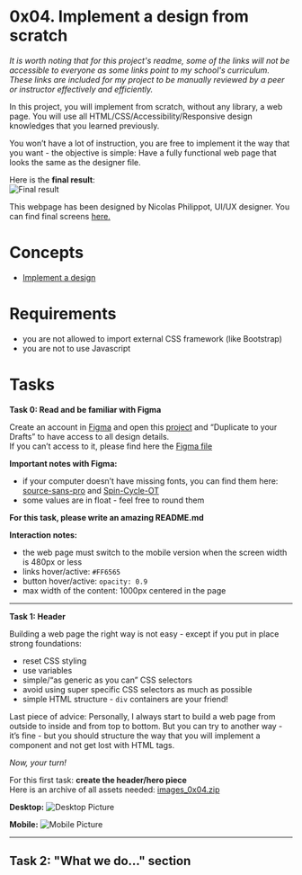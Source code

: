 # 0x04. Implement a design from scratch

*It is worth noting that for this project's readme, some of the links will not be accessible to everyone as some links point to my school's curriculum. These links are included for my project to be manually reviewed by a peer or instructor effectively and efficiently.*  
  
In this project, you will implement from scratch, without any library, a web page. You will use all HTML/CSS/Accessibility/Responsive design knowledges that you learned previously.  
  
You won’t have a lot of instruction, you are free to implement it the way that you want - the objective is simple: Have a fully functional web page that looks the same as the designer file.  
  
Here is the **final result**:  
![Final result](https://holbertonintranet.s3.amazonaws.com/uploads/medias/2020/2/60df485eb772ecbad54a.jpg?X-Amz-Algorithm=AWS4-HMAC-SHA256&X-Amz-Credential=AKIARDDGGGOUWMNL5ANN%2F20210828%2Fus-east-1%2Fs3%2Faws4_request&X-Amz-Date=20210828T193530Z&X-Amz-Expires=86400&X-Amz-SignedHeaders=host&X-Amz-Signature=db004833cd37ca36d40e77cbebcef4ace7138fbc89b07659639c9e6ad365fbce)  

This webpage has been designed by Nicolas Philippot, UI/UX designer. You can find final screens [here.](https://intranet-projects-files.s3.amazonaws.com/holbertonschool-webstack/622/Archive.zip)

# Concepts
- [Implement a design](https://intranet.hbtn.io/concepts/726)

# Requirements
- you are not allowed to import external CSS framework (like Bootstrap)  
- you are not to use Javascript

# Tasks
**Task 0: Read and be familiar with Figma**  

Create an account in [Figma](https://intranet.hbtn.io/rltoken/BQv9A-VghBpAgOlc-pVxQw) and open this [project](https://intranet.hbtn.io/rltoken/UWz3iOOx9ZSpwKRjLpYHoQ) and “Duplicate to your Drafts” to have access to all design details.  
If you can’t access to it, please find here the [Figma file](https://intranet.hbtn.io/rltoken/Ec1-9OpNim5R_yk0ZDV-_Q) 

**Important notes with Figma:**
- if your computer doesn’t have missing fonts, you can find them here: [source-sans-pro](https://intranet.hbtn.io/rltoken/JgZNK1n5wwp7vo9qRvs59Q) and [Spin-Cycle-OT](https://intranet.hbtn.io/rltoken/HCSoboS1s9MLKdF1m8EBzQ)
- some values are in float - feel free to round them  

**For this task, please write an amazing README.md**

**Interaction notes:**
- the web page must switch to the mobile version when the screen width is 480px or less
- links hover/active: ```#FF6565```
- button hover/active: ```opacity: 0.9```
- max width of the content: 1000px centered in the page  
---
**Task 1: Header**  

Building a web page the right way is not easy - except if you put in place strong foundations:
- reset CSS styling
- use variables
- simple/“as generic as you can” CSS selectors
- avoid using super specific CSS selectors as much as possible
- simple HTML structure - ```div``` containers are your friend!  

Last piece of advice: Personally, I always start to build a web page from outside to inside and from top to bottom. But you can try to another way - it’s fine - but you should structure the way that you will implement a component and not get lost with HTML tags.  

*Now, your turn!*

For this first task: **create the header/hero piece**  
Here is an archive of all assets needed: [images_0x04.zip](https://holbertonintranet.s3.amazonaws.com/uploads/misc/2020/3/d1597894d79386c83b9b.zip?X-Amz-Algorithm=AWS4-HMAC-SHA256&X-Amz-Credential=AKIARDDGGGOUWMNL5ANN%2F20210828%2Fus-east-1%2Fs3%2Faws4_request&X-Amz-Date=20210828T193530Z&X-Amz-Expires=345600&X-Amz-SignedHeaders=host&X-Amz-Signature=d0b3a829db5000bd4473f5bd0b511576c252e96fd14031931a70ecbbe8c8920e)  

**Desktop:**
![Desktop Picture](https://holbertonintranet.s3.amazonaws.com/uploads/medias/2020/3/4a93441c93989ad7ea72.gif?X-Amz-Algorithm=AWS4-HMAC-SHA256&X-Amz-Credential=AKIARDDGGGOUWMNL5ANN%2F20210828%2Fus-east-1%2Fs3%2Faws4_request&X-Amz-Date=20210828T193530Z&X-Amz-Expires=86400&X-Amz-SignedHeaders=host&X-Amz-Signature=2d641f04e641318f59b66102df4660b5bcdc936ee9509db5b672f12e1a7ec452)  

**Mobile:**
![Mobile Picture](https://holbertonintranet.s3.amazonaws.com/uploads/medias/2020/3/75a582f98640445a2dbf.gif?X-Amz-Algorithm=AWS4-HMAC-SHA256&X-Amz-Credential=AKIARDDGGGOUWMNL5ANN%2F20210828%2Fus-east-1%2Fs3%2Faws4_request&X-Amz-Date=20210828T193530Z&X-Amz-Expires=86400&X-Amz-SignedHeaders=host&X-Amz-Signature=606271b4f2cf328e7e2f0cfbddfef549ca97d32c9bdbc88d56fa13112f1ff3f7)  

---
## Task 2: "What we do..." section
